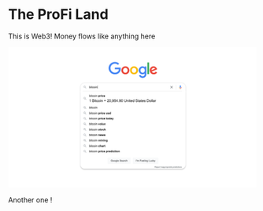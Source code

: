 # The ProFi Land

This is Web3! 
Money flows like anything here

![](https://github.com/Mihir1101/ProFi/blob/b75b165032335a3b9aa096ffee2abe60825c40c7/Screen-Shot-2022-06-24-at-1.58.19-PM.webp)

Another one !

[](https://github.com/Mihir1101/ProFi/blob/b75b165032335a3b9aa096ffee2abe60825c40c7/0x0.jpg)

